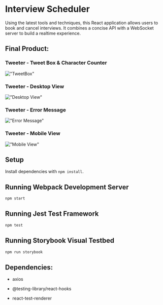 # Interview Scheduler

Using the latest tools and techniques, this React application allows users to book and cancel interviews. It combines a concise API with a WebSocket server to build a realtime experience.

## Final Product:

### Tweeter - Tweet Box & Character Counter

!["TweetBox"]()

### Tweeter - Desktop View

!["Desktop View"]()

### Tweeter - Error Message

!["Error Message"]()

### Tweeter - Mobile View

!["Mobile View"]()

## Setup

Install dependencies with `npm install`.

## Running Webpack Development Server

```sh
npm start
```

## Running Jest Test Framework

```sh
npm test
```

## Running Storybook Visual Testbed

```sh
npm run storybook
```

## Dependencies: 
* axios

* @testing-library/react-hooks

* react-test-renderer
